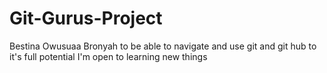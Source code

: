 # Git-Gurus-Project
Bestina Owusuaa Bronyah
to be able to navigate and use git and git hub to it's full potential
I'm open to learning new things
